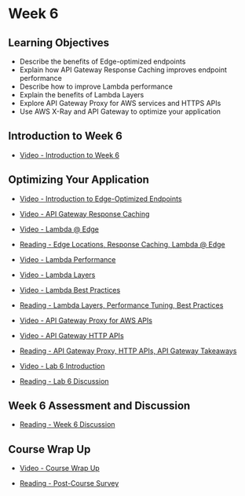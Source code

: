 # Week 6

## Learning Objectives

- Describe the benefits of Edge-optimized endpoints
- Explain how API Gateway Response Caching improves endpoint performance
- Describe how to improve Lambda performance
- Explain the benefits of Lambda Layers
- Explore API Gateway Proxy for AWS services and HTTPS APIs
- Use AWS X-Ray and API Gateway to optimize your application

## Introduction to Week 6

- [Video - Introduction to Week 6](https://www.coursera.org/learn/building-modern-python-applications-on-aws/lecture/82brF/introduction-to-week-6)

## Optimizing Your Application

- [Video - Introduction to Edge-Optimized Endpoints](https://www.coursera.org/learn/building-modern-python-applications-on-aws/lecture/eaVyT/introduction-to-edge-optimized-endpoints)

- [Video - API Gateway Response Caching](https://www.coursera.org/learn/building-modern-python-applications-on-aws/lecture/Ox0hP/api-gateway-response-caching)

- [Video - Lambda @ Edge](https://www.coursera.org/learn/building-modern-python-applications-on-aws/lecture/a7WwZ/lambda-edge)

- [Reading - Edge Locations, Response Caching, Lambda @ Edge](https://www.coursera.org/learn/building-modern-python-applications-on-aws/supplement/yR52G/edge-locations-response-caching-lambda-edge)

- [Video - Lambda Performance](https://www.coursera.org/learn/building-modern-python-applications-on-aws/lecture/ANwxR/lambda-performance)

- [Video - Lambda Layers](https://www.coursera.org/learn/building-modern-python-applications-on-aws/lecture/wMFJN/lambda-layers)

- [Video - Lambda Best Practices](https://www.coursera.org/learn/building-modern-python-applications-on-aws/lecture/5ANX2/lambda-best-practices)

- [Reading - Lambda Layers, Performance Tuning, Best Practices](https://www.coursera.org/learn/building-modern-python-applications-on-aws/supplement/wEId9/lambda-layers-performance-tuning-best-practices)

- [Video - API Gateway Proxy for AWS APIs](https://www.coursera.org/learn/building-modern-python-applications-on-aws/lecture/Du3as/api-gateway-proxy-for-aws-apis)

- [Video - API Gateway HTTP APIs](https://www.coursera.org/learn/building-modern-python-applications-on-aws/lecture/L6sSr/api-gateway-http-apis)

- [Reading - API Gateway Proxy, HTTP APIs, API Gateway Takeaways](https://www.coursera.org/learn/building-modern-python-applications-on-aws/supplement/6vCtT/api-gateway-proxy-http-apis-api-gateway-takeaways)

- [Video - Lab 6 Introduction](https://www.coursera.org/learn/building-modern-python-applications-on-aws/lecture/djTq9/lab-6-introduction)

- [Reading - Lab 6 Discussion](https://www.coursera.org/learn/building-modern-python-applications-on-aws/supplement/YMNyN/lab-6-discussion)

## Week 6 Assessment and Discussion

- [Reading - Week 6 Discussion](https://www.coursera.org/learn/building-modern-python-applications-on-aws/supplement/YIAQT/week-6-discussion)

## Course Wrap Up

- [Video - Course Wrap Up](https://www.coursera.org/learn/building-modern-python-applications-on-aws/lecture/W9rJn/course-wrap-up)

- [Reading - Post-Course Survey](https://www.coursera.org/learn/building-modern-python-applications-on-aws/ungradedWidget/AHmYf/post-course-survey)